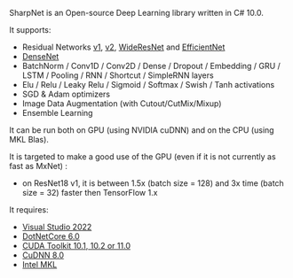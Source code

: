 SharpNet is an Open-source Deep Learning library written in C# 10.0.

It supports:
 - Residual Networks [v1](https://arxiv.org/pdf/1512.03385.pdf), [v2](https://arxiv.org/pdf/1603.05027.pdf), [WideResNet](https://arxiv.org/pdf/1605.07146.pdf) and [EfficientNet](https://arxiv.org/pdf/1905.11946.pdf)
 - [DenseNet](https://arxiv.org/pdf/1608.06993.pdf)
 - BatchNorm / Conv1D / Conv2D / Dense / Dropout / Embedding / GRU / LSTM / Pooling / RNN / Shortcut / SimpleRNN layers
 - Elu / Relu / Leaky Relu / Sigmoid / Softmax / Swish / Tanh activations
 - SGD & Adam optimizers
 - Image Data Augmentation (with Cutout/CutMix/Mixup)
 - Ensemble Learning
 
It can be run both on GPU (using NVIDIA cuDNN) and on the CPU (using MKL Blas).

It is targeted to make a good use of the GPU (even if it is not currently as fast as MxNet) :
 - on ResNet18 v1, it is between 1.5x (batch size = 128) and 3x time (batch size = 32) faster then TensorFlow 1.x

It requires:
- [Visual Studio 2022](https://visualstudio.microsoft.com/downloads/)
- [DotNetCore 6.0](https://dotnet.microsoft.com/download/dotnet-core/6.0)
- [CUDA Toolkit 10.1,  10.2 or 11.0](https://developer.nvidia.com/cuda-downloads)
- [CuDNN 8.0](https://developer.nvidia.com/rdp/cudnn-download)
- [Intel MKL](https://software.intel.com/en-us/mkl)
